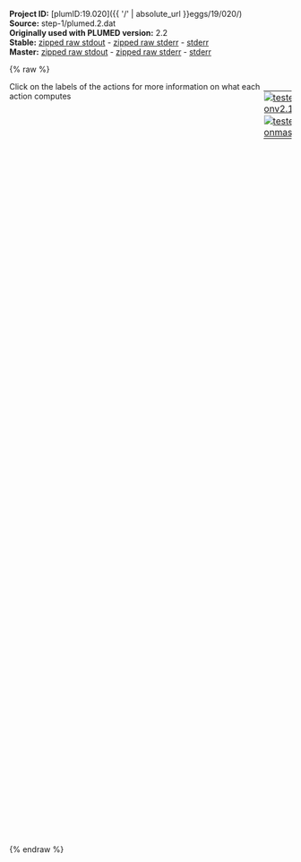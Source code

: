 **Project ID:** [plumID:19.020]({{ '/' | absolute_url }}eggs/19/020/)  
**Source:** step-1/plumed.2.dat  
**Originally used with PLUMED version:** 2.2  
**Stable:** [zipped raw stdout](plumed.2.dat.plumed.stdout.txt.zip) - [zipped raw stderr](plumed.2.dat.plumed.stderr.txt.zip) - [stderr](plumed.2.dat.plumed.stderr)  
**Master:** [zipped raw stdout](plumed.2.dat.plumed_master.stdout.txt.zip) - [zipped raw stderr](plumed.2.dat.plumed_master.stderr.txt.zip) - [stderr](plumed.2.dat.plumed_master.stderr)  

{% raw %}
<div style="width: 100%; float:left">
<div style="width: 90%; float:left" id="value_details_data/step-1/plumed.2.dat"> Click on the labels of the actions for more information on what each action computes </div>
<div style="width: 10%; float:left"><table><tr><td style="padding:1px"><a href="plumed.2.dat.plumed.stderr"><img src="https://img.shields.io/badge/v2.10-passing-green.svg" alt="tested onv2.10" /></a></td></tr><tr><td style="padding:1px"><a href="plumed.2.dat.plumed_master.stderr"><img src="https://img.shields.io/badge/master-passing-green.svg" alt="tested onmaster" /></a></td></tr></table></div></div>
<pre style="width=97%;">
<span class="plumedtooltip" style="color:green">MOLINFO<span class="right">This command is used to provide information on the molecules that are present in your system. <a href="https://www.plumed.org/doc-master/user-doc/html/_m_o_l_i_n_f_o.html" style="color:green">More details</a><i></i></span></span> <span class="plumedtooltip">STRUCTURE<span class="right">a file in pdb format containing a reference structure<i></i></span></span>=reference.pdb
<span style="display:none;" id="data/step-1/plumed.2.dat">The MOLINFO action with label <b></b> calculates something</span><span class="plumedtooltip" style="color:green">WHOLEMOLECULES<span class="right">This action is used to rebuild molecules that can become split by the periodic boundary conditions. <a href="https://www.plumed.org/doc-master/user-doc/html/_w_h_o_l_e_m_o_l_e_c_u_l_e_s.html" style="color:green">More details</a><i></i></span></span> <span class="plumedtooltip">STRIDE<span class="right"> the frequency with which molecules are reassembled<i></i></span></span>=1 <span class="plumedtooltip">ENTITY0<span class="right">the atoms that make up a molecule that you wish to align<i></i></span></span>=1-427

<span id="data/step-1/plumed.2.data_short"><span id="data/step-1/plumed.2.datdefa_short"><b name="data/step-1/plumed.2.data" onclick='showPath("data/step-1/plumed.2.dat","data/step-1/plumed.2.data","data/step-1/plumed.2.data_shortcut","black")'>a</b><span style="display:none;" id="data/step-1/plumed.2.data_shortcut">The ALPHARMSD action with label <b>a</b> calculates the following quantities:<table  align="center" frame="void" width="95%" cellpadding="5%"><tr><td width="5%"><b> Quantity </b>  </td><td width="5%"><b> Type </b>  </td><td><b> Description </b> </td></tr><tr><td width="5%">a</td><td width="5%"><font color="black">scalar</font></td><td>if LESS_THAN is present the RMSD distance between each residue and the ideal alpha helix.  If LESS_THAN is not present the number of residue segments where the structure is similar to an alpha helix</td></tr></table></span>: <span class="plumedtooltip" style="color:green">ALPHARMSD<span class="right">Probe the alpha helical content of a protein structure. This action is <a class="toggler" href='javascript:;' onclick='toggleDisplay("data/step-1/plumed.2.data");'>a shortcut</a> and it has <a class="toggler" href='javascript:;' onclick='toggleDisplay("data/step-1/plumed.2.datdefa");'>hidden defaults</a>. <a href="https://www.plumed.org/doc-master/user-doc/html/_a_l_p_h_a_r_m_s_d.html">More details</a><i></i></span></span> <span class="plumedtooltip">RESIDUES<span class="right">this command is used to specify the set of residues that could conceivably form part of the secondary structure<i></i></span></span>=all <span class="plumedtooltip">TYPE<span class="right"> the manner in which RMSD alignment is performed<i></i></span></span>=DRMSD <span class="plumedtooltip">R_0<span class="right">The r_0 parameter of the switching function<i></i></span></span>=0.08 <span class="plumedtooltip">NN<span class="right"> The n parameter of the switching function<i></i></span></span>=8 <span class="plumedtooltip">MM<span class="right"> The m parameter of the switching function<i></i></span></span>=12 
</span><span id="data/step-1/plumed.2.datdefa_long" style="display:none;"><b name="data/step-1/plumed.2.data" onclick='showPath("data/step-1/plumed.2.dat","data/step-1/plumed.2.data","data/step-1/plumed.2.data_shortcut","black")'>a</b>: <span class="plumedtooltip" style="color:green">ALPHARMSD<span class="right">Probe the alpha helical content of a protein structure. This action is <a class="toggler" href='javascript:;' onclick='toggleDisplay("data/step-1/plumed.2.data");'>a shortcut</a> and uses the <a class="toggler" href='javascript:;' onclick='toggleDisplay("data/step-1/plumed.2.datdefa");'>defaults shown here</a>. <a href="https://www.plumed.org/doc-master/user-doc/html/_a_l_p_h_a_r_m_s_d.html">More details</a><i></i></span></span> <span class="plumedtooltip">RESIDUES<span class="right">this command is used to specify the set of residues that could conceivably form part of the secondary structure<i></i></span></span>=all <span class="plumedtooltip">TYPE<span class="right"> the manner in which RMSD alignment is performed<i></i></span></span>=DRMSD <span class="plumedtooltip">R_0<span class="right">The r_0 parameter of the switching function<i></i></span></span>=0.08 <span class="plumedtooltip">NN<span class="right"> The n parameter of the switching function<i></i></span></span>=8 <span class="plumedtooltip">MM<span class="right"> The m parameter of the switching function<i></i></span></span>=12  <span class="plumedtooltip">D_0<span class="right"> The d_0 parameter of the switching function<i></i></span></span>=0.0
</span></span><span id="data/step-1/plumed.2.data_long" style="display:none;"><span style="color:blue" class="comment"># PLUMED interprets the command:
</span><span class="toggler" style="color:red" onclick='toggleDisplay("data/step-1/plumed.2.data")'># a: ALPHARMSD RESIDUES=all TYPE=DRMSD R_0=0.08 NN=8 MM=12 </span>
<span style="color:blue" class="comment"># as follows (Click the red comment above to revert to the short version of the input):</span>
<b name="data/step-1/plumed.2.data_rmsd" onclick='showPath("data/step-1/plumed.2.dat","data/step-1/plumed.2.data_rmsd","data/step-1/plumed.2.data_rmsd","blue")'>a_rmsd</b><span style="display:none;" id="data/step-1/plumed.2.data_rmsd">The SECONDARY_STRUCTURE_RMSD action with label <b>a_rmsd</b> calculates the following quantities:<table  align="center" frame="void" width="95%" cellpadding="5%"><tr><td width="5%"><b> Quantity </b>  </td><td width="5%"><b> Type </b>  </td><td><b> Description </b> </td></tr><tr><td width="5%">a_rmsd</td><td width="5%"><font color="blue">vector</font></td><td>a vector containing the rmsd distance between each of the residue segments and the reference structure</td></tr></table></span>: <span class="plumedtooltip" style="color:green">SECONDARY_STRUCTURE_RMSD<span class="right">Calclulate the distance between segments of a protein and a reference structure of interest <a href="https://www.plumed.org/doc-master/user-doc/html/_s_e_c_o_n_d_a_r_y__s_t_r_u_c_t_u_r_e__r_m_s_d.html" style="color:green">More details</a><i></i></span></span> <span class="plumedtooltip">BONDLENGTH<span class="right">the length to use for bonds<i></i></span></span>=0.17 <span class="plumedtooltip">ATOMS<span class="right">this is the full list of atoms that we are investigating<i></i></span></span>=7,9,11,19,20,21,23,25,31,32,33,35,37,46,47,48,50,52,58,59,60,62,64,74,75,76,78,80,85,86,87,89,91,97,98,99,101,103,116,117,118,120,122,131,132,133,135,137,155,156,157,159,161,179,180,181,183,185,198,199,200,202,204,208,209,210,212,214,225,226,227,229,231,249,250,251,253,255,268,269,270,272,274,278,279,280,282,284,293,294,295,297,299,317,318,319,321,323,341,342,343,345,347,358,359,360,362,364,373,374,375,377,379,385,386,387,389,391,396,397,398,400,402,406,407,408,410,412,420,421 <span class="plumedtooltip">TYPE<span class="right"> the manner in which RMSD alignment is performed<i></i></span></span>=DRMSD <span class="plumedtooltip">SEGMENT1<span class="right">this is the lists of atoms in the segment that are being considered<i></i></span></span>=0,1,2,3,4,5,6,7,8,9,10,11,12,13,14,15,16,17,18,19,20,21,22,23,24,25,26,27,28,29 <span class="plumedtooltip">SEGMENT2<span class="right">this is the lists of atoms in the segment that are being considered<i></i></span></span>=5,6,7,8,9,10,11,12,13,14,15,16,17,18,19,20,21,22,23,24,25,26,27,28,29,30,31,32,33,34 <span class="plumedtooltip">SEGMENT3<span class="right">this is the lists of atoms in the segment that are being considered<i></i></span></span>=10,11,12,13,14,15,16,17,18,19,20,21,22,23,24,25,26,27,28,29,30,31,32,33,34,35,36,37,38,39 <span class="plumedtooltip">SEGMENT4<span class="right">this is the lists of atoms in the segment that are being considered<i></i></span></span>=15,16,17,18,19,20,21,22,23,24,25,26,27,28,29,30,31,32,33,34,35,36,37,38,39,40,41,42,43,44 <span class="plumedtooltip">SEGMENT5<span class="right">this is the lists of atoms in the segment that are being considered<i></i></span></span>=20,21,22,23,24,25,26,27,28,29,30,31,32,33,34,35,36,37,38,39,40,41,42,43,44,45,46,47,48,49 <span class="plumedtooltip">STRUCTURE1<span class="right">the reference structure<i></i></span></span>=0.733,0.519,5.298,1.763,0.81,4.301,3.166,0.543,4.881,1.527,-0.045,3.053,1.646,0.436,1.928,1.18,-1.312,3.254,0.924,-2.203,2.126,0.65,-3.626,2.626,-0.239,-1.711,1.261,-0.19,-1.815,0.032,-1.28,-1.172,1.891,-2.416,-0.661,1.127,-3.548,-0.217,2.056,-1.964,0.529,0.276,-2.364,0.659,-0.88,-1.13,1.391,0.856,-0.62,2.565,0.148,0.228,3.439,1.077,0.231,2.129,-1.032,0.179,2.733,-2.099,1.028,1.084,-0.833,1.872,0.593,-1.919,2.85,-0.462,-1.397,1.02,0.02,-3.049,1.317,0.227,-4.224,-0.051,-0.684,-2.696,-0.927,-1.261,-3.713,-1.933,-2.219,-3.074,-1.663,-0.171,-4.475,-1.916,-0.296,-5.673     <span style="color:blue" class="comment"># Action input conctinues with 16 further SEGMENTn keywords, </span>
<b name="data/step-1/plumed.2.data_lt" onclick='showPath("data/step-1/plumed.2.dat","data/step-1/plumed.2.data_lt","data/step-1/plumed.2.data_lt","blue")'>a_lt</b><span style="display:none;" id="data/step-1/plumed.2.data_lt">The LESS_THAN action with label <b>a_lt</b> calculates the following quantities:<table  align="center" frame="void" width="95%" cellpadding="5%"><tr><td width="5%"><b> Quantity </b>  </td><td width="5%"><b> Type </b>  </td><td><b> Description </b> </td></tr><tr><td width="5%">a_lt</td><td width="5%"><font color="blue">vector</font></td><td>the vector obtained by doing an element-wise application of a function that is one if the input is less than a threshold to the input vectors</td></tr></table></span>: <span class="plumedtooltip" style="color:green">LESS_THAN<span class="right">Use a switching function to determine how many of the input variables are less than a certain cutoff. <a href="https://www.plumed.org/doc-master/user-doc/html/_l_e_s_s__t_h_a_n.html" style="color:green">More details</a><i></i></span></span> <span class="plumedtooltip">ARG<span class="right">the values input to this function<i></i></span></span>=<b name="data/step-1/plumed.2.data_rmsd">a_rmsd</b> <span class="plumedtooltip">SWITCH<span class="right">This keyword is used if you want to employ an alternative to the continuous swiching function defined above<i></i></span></span>={RATIONAL R_0=0.08 D_0=0.0 NN=8 MM=12}
<b name="data/step-1/plumed.2.data" onclick='showPath("data/step-1/plumed.2.dat","data/step-1/plumed.2.data","data/step-1/plumed.2.data","black")'>a</b><span style="display:none;" id="data/step-1/plumed.2.data">The SUM action with label <b>a</b> calculates the following quantities:<table  align="center" frame="void" width="95%" cellpadding="5%"><tr><td width="5%"><b> Quantity </b>  </td><td width="5%"><b> Type </b>  </td><td><b> Description </b> </td></tr><tr><td width="5%">a</td><td width="5%"><font color="black">scalar</font></td><td>the sum of all the elements in the input vector</td></tr></table></span>: <span class="plumedtooltip" style="color:green">SUM<span class="right">Calculate the sum of the arguments <a href="https://www.plumed.org/doc-master/user-doc/html/_s_u_m.html" style="color:green">More details</a><i></i></span></span> <span class="plumedtooltip">ARG<span class="right">the values input to this function<i></i></span></span>=<b name="data/step-1/plumed.2.data_lt">a_lt</b> <span class="plumedtooltip">PERIODIC<span class="right">if the output of your function is periodic then you should specify the periodicity of the function<i></i></span></span>=NO
<span style="color:blue"># --- End of included input --- </span></span><b name="data/step-1/plumed.2.datg" onclick='showPath("data/step-1/plumed.2.dat","data/step-1/plumed.2.datg","data/step-1/plumed.2.datg","black")'>g</b><span style="display:none;" id="data/step-1/plumed.2.datg">The GYRATION action with label <b>g</b> calculates the following quantities:<table  align="center" frame="void" width="95%" cellpadding="5%"><tr><td width="5%"><b> Quantity </b>  </td><td width="5%"><b> Type </b>  </td><td><b> Description </b> </td></tr><tr><td width="5%">g</td><td width="5%"><font color="black">scalar</font></td><td>the radius of gyration</td></tr></table></span>: <span class="plumedtooltip" style="color:green">GYRATION<span class="right">Calculate the radius of gyration, or other properties related to it. <a href="https://www.plumed.org/doc-master/user-doc/html/_g_y_r_a_t_i_o_n.html" style="color:green">More details</a><i></i></span></span> <span class="plumedtooltip">TYPE<span class="right"> The type of calculation relative to the Gyration Tensor you want to perform<i></i></span></span>=RADIUS <span class="plumedtooltip">ATOMS<span class="right">the group of atoms that you are calculating the Gyration Tensor for<i></i></span></span>=9,23,35,50,62,78,89,101,120,135,159,183,202,212,229,253,272,282,297,321,345,362,377,389,400,410
<b name="data/step-1/plumed.2.datene" onclick='showPath("data/step-1/plumed.2.dat","data/step-1/plumed.2.datene","data/step-1/plumed.2.datene","black")'>ene</b><span style="display:none;" id="data/step-1/plumed.2.datene">The ENERGY action with label <b>ene</b> calculates the following quantities:<table  align="center" frame="void" width="95%" cellpadding="5%"><tr><td width="5%"><b> Quantity </b>  </td><td width="5%"><b> Type </b>  </td><td><b> Description </b> </td></tr><tr><td width="5%">ene</td><td width="5%"><font color="black">scalar</font></td><td>the internal energy</td></tr></table></span>: <span class="plumedtooltip" style="color:green">ENERGY<span class="right">Calculate the total potential energy of the simulation box. <a href="https://www.plumed.org/doc-master/user-doc/html/_e_n_e_r_g_y.html" style="color:green">More details</a><i></i></span></span>
<br/><b name="data/step-1/plumed.2.datwte" onclick='showPath("data/step-1/plumed.2.dat","data/step-1/plumed.2.datwte","data/step-1/plumed.2.datwte","black")'>wte</b><span style="display:none;" id="data/step-1/plumed.2.datwte">The METAD action with label <b>wte</b> calculates the following quantities:<table  align="center" frame="void" width="95%" cellpadding="5%"><tr><td width="5%"><b> Quantity </b>  </td><td width="5%"><b> Type </b>  </td><td><b> Description </b> </td></tr><tr><td width="5%">wte.bias</td><td width="5%"><font color="black">scalar</font></td><td>the instantaneous value of the bias potential</td></tr></table></span>: <span class="plumedtooltip" style="color:green">METAD<span class="right">Used to performed metadynamics on one or more collective variables. <a href="https://www.plumed.org/doc-master/user-doc/html/_m_e_t_a_d.html" style="color:green">More details</a><i></i></span></span> <span class="plumedtooltip">ARG<span class="right">the labels of the scalars on which the bias will act<i></i></span></span>=<b name="data/step-1/plumed.2.datene">ene</b> <span class="plumedtooltip">PACE<span class="right">the frequency for hill addition<i></i></span></span>=250 <span class="plumedtooltip">HEIGHT<span class="right">the heights of the Gaussian hills<i></i></span></span>=2.5 <span class="plumedtooltip">SIGMA<span class="right">the widths of the Gaussian hills<i></i></span></span>=500.0 <span class="plumedtooltip">FILE<span class="right"> a file in which the list of added hills is stored<i></i></span></span>=HILLS_PTWTE <span class="plumedtooltip">BIASFACTOR<span class="right">use well tempered metadynamics and use this bias factor<i></i></span></span>=50.0 <span class="plumedtooltip">TEMP<span class="right">the system temperature - this is only needed if you are doing well-tempered metadynamics<i></i></span></span>=324.148

<span class="plumedtooltip" style="color:green">PRINT<span class="right">Print quantities to a file. <a href="https://www.plumed.org/doc-master/user-doc/html/_p_r_i_n_t.html" style="color:green">More details</a><i></i></span></span> <span class="plumedtooltip">ARG<span class="right">the labels of the values that you would like to print to the file<i></i></span></span>=<b name="data/step-1/plumed.2.data">a</b>,<b name="data/step-1/plumed.2.datg">g</b>,<b name="data/step-1/plumed.2.datene">ene</b>,<b name="data/step-1/plumed.2.datwte">wte.bias</b> <span class="plumedtooltip">STRIDE<span class="right"> the frequency with which the quantities of interest should be output<i></i></span></span>=50 <span class="plumedtooltip">FILE<span class="right">the name of the file on which to output these quantities<i></i></span></span>=COLVAR_WTE

<span class="plumedtooltip" style="color:green">ENDPLUMED<span class="right">Terminate plumed input. <a href="https://www.plumed.org/doc-master/user-doc/html/_e_n_d_p_l_u_m_e_d.html" style="color:green">More details</a><i></i></span></span><span style="color:blue" class="comment">
</span></pre>
{% endraw %}
